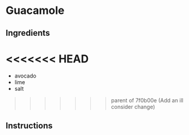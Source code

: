 # Guacamole
## Ingredients
<<<<<<< HEAD
=======
* avocado
* lime
* salt
>>>>>>> parent of 7f0b00e (Add an ill consider change)
## Instructions